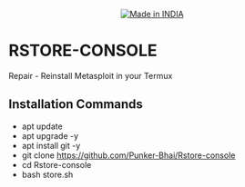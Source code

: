 <p align="center">
<a href="https://punkers.business.site"><img title="Made in INDIA" src="https://img.shields.io/badge/MADE%20IN-INDIA-SCRIPT?colorA=%23ff8100&colorB=%23017e40&colorC=%23ff0000&style=for-the-badge"></a>
</p>

# RSTORE-CONSOLE
Repair - Reinstall Metasploit in your Termux

## Installation Commands
* apt update
* apt upgrade -y
* apt install git -y
* git clone https://github.com/Punker-Bhai/Rstore-console
* cd Rstore-console
* bash store.sh
